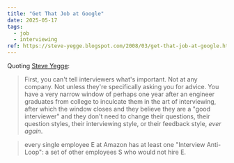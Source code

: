```yaml
---
title: "Get That Job at Google"
date: 2025-05-17
tags:
  - job
  - interviewing
ref: https://steve-yegge.blogspot.com/2008/03/get-that-job-at-google.html?m=1
---
```

Quoting [Steve Yegge](https://steve-yegge.blogspot.com/2008/03/get-that-job-at-google.html?m=1):

> First, you can't tell interviewers what's important. Not at any company. Not unless they're specifically asking you for advice. You have a very narrow window of perhaps one year after an engineer graduates from college to inculcate them in the art of interviewing, after which the window closes and they believe they are a "good interviewer" and they don't need to change their questions, their question styles, their interviewing style, or their feedback style, *ever again*.

> every single employee E at Amazon has at least one "Interview Anti-Loop": a set of other employees S who would not hire E.